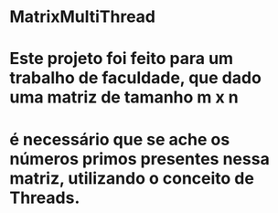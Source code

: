 # MatrixMultiThread

# Este projeto foi feito para um trabalho de faculdade, que dado uma matriz de tamanho m x n
# é necessário que se ache os números primos presentes nessa matriz, utilizando o conceito de Threads.
